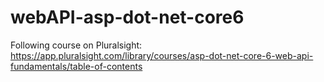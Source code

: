 # webAPI-asp-dot-net-core6
Following course on Pluralsight: https://app.pluralsight.com/library/courses/asp-dot-net-core-6-web-api-fundamentals/table-of-contents
